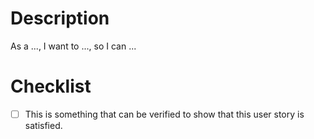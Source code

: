 # Description

As a ..., I want to ..., so I can ...

# Checklist

- [ ] This is something that can be verified to show that this user story is satisfied.